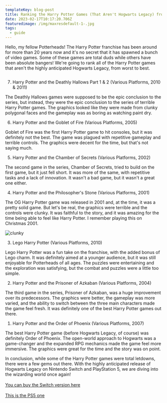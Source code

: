 ```yaml
---
templateKey: blog-post
title: Ranking the Harry Potter Games (That Aren't Hogwarts Legacy) from Worst to Best
date: 2023-02-17T10:17:20.706Z
featuredimage: /img/maxresdefault-1-.jpg
tags:
  - guide
---
```

Hello, my fellow Potterheads! The Harry Potter franchise has been around for more than 20 years now and it's no secret that it has spawned a bunch of video games. Some of these games are total duds while others have been absolute bangers! We're going to rank all of the Harry Potter games that aren't the highly anticipated Hogwarts Legacy, from worst to best.

![]()

7. Harry Potter and the Deathly Hallows Part 1 & 2 (Various Platforms, 2010 & 2011)

The Deathly Hallows games were supposed to be the epic conclusion to the series, but instead, they were the epic conclusion to the series of terrible Harry Potter games. The graphics looked like they were made from clunky polygonal faces and the gameplay was as boring as watching paint dry.

6. Harry Potter and the Goblet of Fire (Various Platforms, 2005)

Goblet of Fire was the first Harry Potter game to hit consoles, but it was definitely not the best. The game was plagued with repetitive gameplay and terrible controls. The graphics were decent for the time, but that's not saying much.

5. Harry Potter and the Chamber of Secrets (Various Platforms, 2002)

The second game in the series, Chamber of Secrets, tried to build on the first game, but it just fell short. It was more of the same, with repetitive tasks and a lack of innovation. It wasn't a bad game, but it wasn't a great one either.

4. Harry Potter and the Philosopher's Stone (Various Platforms, 2001)

The OG Harry Potter game was released in 2001 and, at the time, it was a pretty solid game. But let's be real, the graphics were terrible and the controls were clunky. It was faithful to the story, and it was amazing for the time being able to feel like Harry Potter. I﻿ remember playing this on Christmas 2001.

![clunky](/img/dgpes7nxuaaul-w.jpeg "Can you recognize the characters in this image?")

3. Lego Harry Potter (Various Platforms, 2010)

Lego Harry Potter was a fun take on the franchise, with the added bonus of Lego charm. It was definitely aimed at a younger audience, but it was still enjoyable for Potterheads of all ages. The puzzles were entertaining and the exploration was satisfying, but the combat and puzzles were a little too simple.

2. Harry Potter and the Prisoner of Azkaban (Various Platforms, 2004)

The third game in the series, Prisoner of Azkaban, was a huge improvement over its predecessors. The graphics were better, the gameplay was more varied, and the ability to switch between the three main characters made the game feel fresh. It was definitely one of the best Harry Potter games out there.

1. Harry Potter and the Order of Phoenix (Various Platforms, 2007)

The best Harry Potter game (before Hogwarts Legacy, of course) was definitely Order of Phoenix. The open-world approach to Hogwarts was a game-changer and the expanded RPG mechanics made the game feel more immersive. The graphics were great for the time and the story was on point.

In conclusion, while some of the Harry Potter games were total letdowns, there were a few gems out there. With the highly anticipated release of Hogwarts Legacy on Nintendo Switch and PlayStation 5, we are diving into the wizarding world once again!\
\
[You can buy the Switch version here](https://amzn.to/3k2301S)\
\
[T﻿his is the PS5 one](https://amzn.to/3lKqM3b)